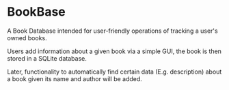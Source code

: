 # BookBase
A Book Database intended for user-friendly operations of tracking a user's owned books.

Users add information about a given book via a simple GUI, the book is then stored in a SQLite database.

Later, functionality to automatically find certain data (E.g. description) about a book given its name and author will be added.
